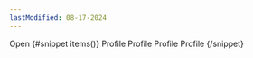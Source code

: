 ```yaml
---
lastModified: 08-17-2024
---
```


<script>
  import { Dropdown, ComponentPreview } from "$lib/components"
</script>

<!-- <ComponentPreview> -->

  <Dropdown>
    <Dropdown.Trigger type="ghost">
      Open
    </Dropdown.Trigger>
    {#snippet items()}
      <Dropdown.Item href="/profile">
        Profile
      </Dropdown.Item>
      <Dropdown.Divider />
      <Dropdown.Item href="/profile">
        Profile
      </Dropdown.Item>
      <Dropdown.Item href="/profile">
        Profile
      </Dropdown.Item>
      <Dropdown.Item href="/profile">
        Profile
      </Dropdown.Item>
    {/snippet}
  </Dropdown>

<!-- </ComponentPreview> -->
